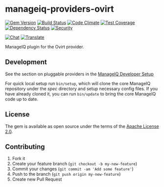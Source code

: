 # manageiq-providers-ovirt

[![Gem Version](https://badge.fury.io/rb/manageiq-providers-ovirt.svg)](http://badge.fury.io/rb/manageiq-providers-ovirt)
[![Build Status](https://travis-ci.org/ManageIQ/manageiq-providers-ovirt.svg?branch=hammer)](https://travis-ci.org/ManageIQ/manageiq-providers-ovirt)
[![Code Climate](https://codeclimate.com/github/ManageIQ/manageiq-providers-ovirt.svg)](https://codeclimate.com/github/ManageIQ/manageiq-providers-ovirt)
[![Test Coverage](https://codeclimate.com/github/ManageIQ/manageiq-providers-ovirt/badges/coverage.svg)](https://codeclimate.com/github/ManageIQ/manageiq-providers-ovirt/coverage)
[![Dependency Status](https://gemnasium.com/ManageIQ/manageiq-providers-ovirt.svg)](https://gemnasium.com/ManageIQ/manageiq-providers-ovirt)
[![Security](https://hakiri.io/github/ManageIQ/manageiq-providers-ovirt/hammer.svg)](https://hakiri.io/github/ManageIQ/manageiq-providers-ovirt/hammer)

[![Chat](https://badges.gitter.im/Join%20Chat.svg)](https://gitter.im/ManageIQ/manageiq-providers-ovirt?utm_source=badge&utm_medium=badge&utm_campaign=pr-badge&utm_content=badge)
[![Translate](https://img.shields.io/badge/translate-zanata-blue.svg)](https://translate.zanata.org/zanata/project/view/manageiq-providers-ovirt)

ManageIQ plugin for the Ovirt provider.

## Development

See the section on pluggable providers in the [ManageIQ Developer Setup](http://manageiq.org/docs/guides/developer_setup)

For quick local setup run `bin/setup`, which will clone the core ManageIQ repository under the *spec* directory and setup necessary config files. If you have already cloned it, you can run `bin/update` to bring the core ManageIQ code up to date.

## License

The gem is available as open source under the terms of the [Apache License 2.0](http://www.apache.org/licenses/LICENSE-2.0).

## Contributing

1. Fork it
2. Create your feature branch (`git checkout -b my-new-feature`)
3. Commit your changes (`git commit -am 'Add some feature'`)
4. Push to the branch (`git push origin my-new-feature`)
5. Create new Pull Request
